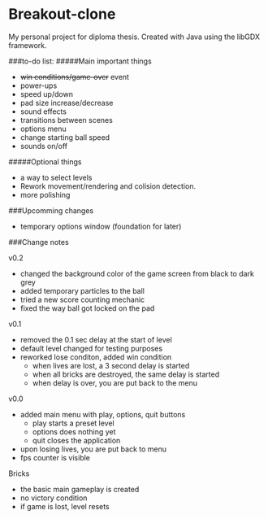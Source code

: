 # Breakout-clone
My personal project for diploma thesis. Created with Java using the libGDX framework.

###to-do list: 
#####Main important things
* <s>win conditions/game-over</s> event
* power-ups 
 * speed up/down
 * pad size increase/decrease
* sound effects
* transitions between scenes
* options menu
 * change starting ball speed
 * sounds on/off
 
#####Optional things
- a way to select levels
- Rework movement/rendering and colision detection.
- more polishing

###Upcomming changes
* temporary options window (foundation for later)


###Change notes

v0.2
* changed the background color of the game screen from black to dark grey
* added temporary particles to the ball
* tried a new score counting mechanic
* fixed the way ball got locked on the pad

v0.1
* removed the 0.1 sec delay at the start of level
* default level changed for testing purposes
* reworked lose conditon, added win condition
  * when lives are lost, a 3 second delay is started
  * when all bricks are destroyed, the same delay is started
  * when delay is over, you are put back to the menu

v0.0
* added main menu with play, options, quit buttons
  * play starts a preset level
  * options does nothing yet
  * quit closes the application
* upon losing lives, you are put back to menu
* fps counter is visible


Bricks
* the basic main gameplay is created
* no victory condition
* if game is lost, level resets
